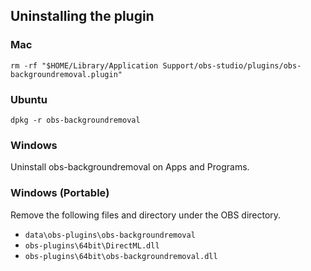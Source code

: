 ## Uninstalling the plugin

### Mac

```
rm -rf "$HOME/Library/Application Support/obs-studio/plugins/obs-backgroundremoval.plugin"
```

### Ubuntu

```
dpkg -r obs-backgroundremoval
```

### Windows

Uninstall obs-backgroundremoval on Apps and Programs.

### Windows (Portable)

Remove the following files and directory under the OBS directory.

- `data\obs-plugins\obs-backgroundremoval`
- `obs-plugins\64bit\DirectML.dll`
- `obs-plugins\64bit\obs-backgroundremoval.dll`
